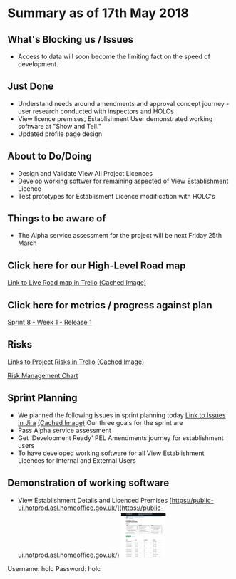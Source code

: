 # Summary as of 17th May 2018 
## What's Blocking us / Issues
* Access to data will soon become the limiting fact on the speed of development.

## Just Done
* Understand needs around amendments and approval concept journey - user research conducted with inspectors and HOLCs
* View licence premises, Establishment User demonstrated working software at "Show and Tell."
* Updated profile page design

## About to Do/Doing
* Design and Validate View All Project Licences
* Develop working softwer for remaining aspected of View Establishment Licence
* Test prototypes for Establisment Licence modification with HOLC's

## Things to be aware of
* The Alpha service assessment for the project will be next Friday 25th March

## Click here for our High-Level Road map
[Link to Live Road map in Trello](https://trello.com/b/gDQdE01u/asl-roadmap)    [\(Cached Image\)](graphs/ASLRoadMap17052018.jpg)

## Click here for metrics / progress against plan
[Sprint 8 - Week 1 - Release 1](graphs/progress17052018.png)

## Risks
[Links to Project Risks in Trello](https://trello.com/b/VuFuCL7t/risk-register-and-kpis-asl-delivery)    [\(Cached Image\)](graphs/ASLRiskRegister17052018.jpg)

[Risk Management Chart](graphs/risk17052018.png)

## Sprint Planning
* We planned the following issues in sprint planning today [Link to Issues in Jira](https://jira.digital.homeoffice.gov.uk/secure/RapidBoard.jspa?rapidView=261)    [\(Cached Image\)](graphs/sprint17052018.png)
Our three goals for the sprint are
* Pass Alpha service assessment
* Get 'Development Ready' PEL Amendments journey for establishment users
* To have developed working software for all View Establishment Licences for Internal and External Users

## Demonstration of working software
* View Establishment Details and Licenced Premises [https://public-ui.notprod.asl.homeoffice.gov.uk/](https://public-ui.notprod.asl.homeoffice.gov.uk/)
<a href="https://public-ui.notprod.asl.homeoffice.gov.uk/"><img src="graphs/ViewEstablishmentWorking.jpg" alt="HTML5 Icon" width="100"></a>


Username: holc
Password: holc

